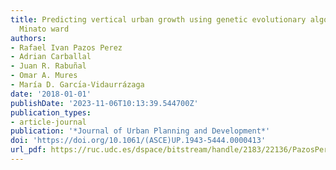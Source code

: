 ```yaml
---
title: Predicting vertical urban growth using genetic evolutionary algorithms in Tokyo’s
  Minato ward
authors:
- Rafael Ivan Pazos Perez
- Adrian Carballal
- Juan R. Rabuñal
- Omar A. Mures
- María D. Garcı́a-Vidaurrázaga
date: '2018-01-01'
publishDate: '2023-11-06T10:13:39.544700Z'
publication_types:
- article-journal
publication: '*Journal of Urban Planning and Development*'
doi: 'https://doi.org/10.1061/(ASCE)UP.1943-5444.0000413'
url_pdf: https://ruc.udc.es/dspace/bitstream/handle/2183/22136/PazosPerez_Predicting.pdf
---
```

